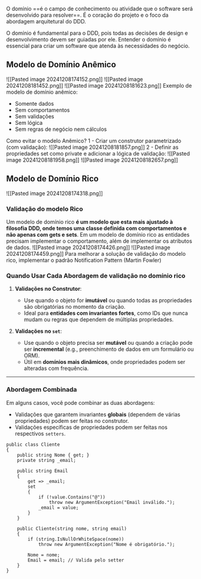 O domínio ==é o campo de conhecimento ou atividade que o software será desenvolvido para resolver==. É o coração do projeto e o foco da abordagem arquitetural do DDD. 

O domínio é fundamental para o DDD, pois todas as decisões de design e desenvolvimento devem ser guiadas por ele. Entender o domínio é essencial para criar um software que atenda às necessidades do negócio.
## Modelo de Domínio Anêmico
![[Pasted image 20241208174152.png]]
![[Pasted image 20241208181452.png]]
![[Pasted image 20241208181623.png]]
Exemplo de modelo de domínio anêmico:
- Somente dados
- Sem comportamentos
- Sem validações
- Sem lógica
- Sem regras de negócio nem cálculos

Como evitar o modelo Anêmico?
1 - Criar um construtor parametrizado (com validação):
![[Pasted image 20241208181857.png]]
2 -  Definir as propriedades set como private e adicionar a lógica de validação:
![[Pasted image 20241208181958.png]]
![[Pasted image 20241208182657.png]]

## Modelo de Domínio Rico
![[Pasted image 20241208174318.png]]
### Validação do modelo Rico
Um modelo de domínio rico **é um modelo que esta mais ajustado à filosofia DDD, onde temos uma classe definida com comportamentos e não apenas com gets e sets**. Em um modelo de domínio rico as entidades precisam implementar o comportamento, além de implementar os atributos de dados.
![[Pasted image 20241208174426.png]]
![[Pasted image 20241208174459.png]]
Para melhorar a solução de validação do modelo rico, implementar o padrão Notification Pattern (Martin Fowler)

### Quando Usar Cada Abordagem de validação no domínio rico

1. **Validações no Construtor**:
    
    - Use quando o objeto for **imutável** ou quando todas as propriedades são obrigatórias no momento da criação.
    - Ideal para **entidades com invariantes fortes**, como IDs que nunca mudam ou regras que dependem de múltiplas propriedades.
2. **Validações no `set`**:
    
    - Use quando o objeto precisa ser **mutável** ou quando a criação pode ser **incremental** (e.g., preenchimento de dados em um formulário ou ORM).
    - Útil em **domínios mais dinâmicos**, onde propriedades podem ser alteradas com frequência.

---

### **Abordagem Combinada**

Em alguns casos, você pode combinar as duas abordagens:

- Validações que garantem invariantes **globais** (dependem de várias propriedades) podem ser feitas no construtor.
- Validações específicas de propriedades podem ser feitas nos respectivos `setters`.
```
public class Cliente
{
    public string Nome { get; }
    private string _email;

    public string Email
    {
        get => _email;
        set
        {
            if (!value.Contains("@"))
                throw new ArgumentException("Email inválido.");
            _email = value;
        }
    }

    public Cliente(string nome, string email)
    {
        if (string.IsNullOrWhiteSpace(nome)) 
            throw new ArgumentException("Nome é obrigatório.");
        
        Nome = nome;
        Email = email; // Valida pelo setter
    }
}

```
